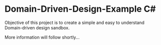 Domain-Driven-Design-Example C#
============================

Objective of this project is to create a simple and easy to understand Domain-driven design sandbox.

More information will follow shortly...
